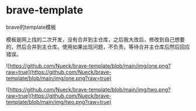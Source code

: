 # brave-template
brave的template模板

模板是网上找的二次开发，没有合并到主仓库，之后我大改后，修改到自己想要的，然后合并到主仓库。使用如果出现问题，不负责。等待合并主仓库后然后回应错误。

![https://github.com/Nueck/brave-template/blob/main/img/one.png?raw=true](https://github.com/Nueck/brave-template/blob/main/img/one.png?raw=true)

![https://github.com/Nueck/brave-template/blob/main/img/two.png?raw=true](https://github.com/Nueck/brave-template/blob/main/img/two.png?raw=true)
